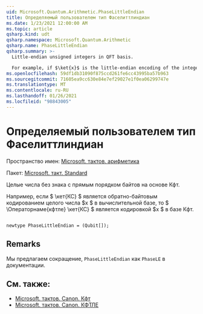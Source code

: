 ```yaml
---
uid: Microsoft.Quantum.Arithmetic.PhaseLittleEndian
title: Определяемый пользователем тип Фаселиттлиндиан
ms.date: 1/23/2021 12:00:00 AM
ms.topic: article
qsharp.kind: udt
qsharp.namespace: Microsoft.Quantum.Arithmetic
qsharp.name: PhaseLittleEndian
qsharp.summary: >-
  Little-endian unsigned integers in QFT basis.

  For example, if $\ket{x}$ is the little-endian encoding of the integer $x$ in the computational basis, then $\operatorname{QFTLE} \ket{x}$ is the encoding of $x$ in the QFT basis.
ms.openlocfilehash: 59df1db31090f875ccd261fe6cc43995ba57b963
ms.sourcegitcommit: 71605ea9cc630e84e7ef29027e1f0ea06299747e
ms.translationtype: MT
ms.contentlocale: ru-RU
ms.lasthandoff: 01/26/2021
ms.locfileid: "98843005"
---
```

# <a name="phaselittleendian-user-defined-type"></a>Определяемый пользователем тип Фаселиттлиндиан

Пространство имен: [Microsoft. тактов. арифметика](xref:Microsoft.Quantum.Arithmetic)

Пакет: [Microsoft. такт. Standard](https://nuget.org/packages/Microsoft.Quantum.Standard)


Целые числа без знака с прямым порядком байтов на основе Кфт.

Например, если $ \кет{КС} $ является обратно-байтовым кодированием целого числа $x $ в вычислительной базе, то $ \Операторнаме{кфтле} \кет{КС} $ является кодировкой $x $ в базе Кфт.

```qsharp

newtype PhaseLittleEndian = (Qubit[]);
```



## <a name="remarks"></a>Remarks

Мы предлагаем сокращение, `PhaseLittleEndian` как `PhaseLE` в документации.

## <a name="see-also"></a>См. также:

- [Microsoft. тактов. Canon. Кфт](xref:Microsoft.Quantum.Canon.QFT)
- [Microsoft. тактов. Canon. КФТЛЕ](xref:Microsoft.Quantum.Canon.QFTLE)